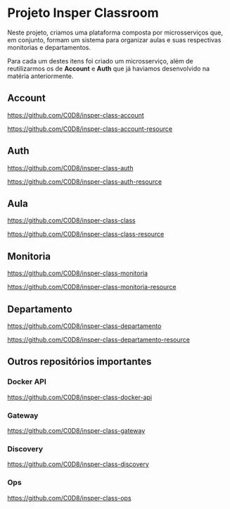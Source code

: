 # Projeto Insper Classroom

Neste projeto, criamos uma plataforma composta por microsserviços que, em conjunto, formam um sistema para organizar aulas e suas respectivas monitorias e departamentos.

Para cada um destes itens foi criado um microsserviço, além de reutilizarmos os de **Account** e **Auth** que já haviamos desenvolvido na matéria anteriormente.

## Account

https://github.com/C0D8/insper-class-account

https://github.com/C0D8/insper-class-account-resource

## Auth

https://github.com/C0D8/insper-class-auth

https://github.com/C0D8/insper-class-auth-resource


## Aula

https://github.com/C0D8/insper-class-class

https://github.com/C0D8/insper-class-class-resource

## Monitoria

https://github.com/C0D8/insper-class-monitoria

https://github.com/C0D8/insper-class-monitoria-resource

## Departamento

https://github.com/C0D8/insper-class-departamento

https://github.com/C0D8/insper-class-departamento-resource

## Outros repositórios importantes

### Docker API

https://github.com/C0D8/insper-class-docker-api

### Gateway

https://github.com/C0D8/insper-class-gateway

### Discovery

https://github.com/C0D8/insper-class-discovery

### Ops

https://github.com/C0D8/insper-class-ops

